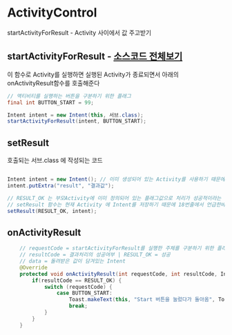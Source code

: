 # ActivityControl
startActivityForResult - Activity 사이에서 값 주고받기

## startActivityForResult - [소스코드 전체보기](https://github.com/javafa/3rd_ActivityControl/blob/master/app/src/main/java/com/veryworks/android/activitycontrol/MainActivity.java)

이 함수로 Activity를 실행하면 실행된 Activity가 종료되면서 아래의 onActivityResult함수를 호출해준다
```java
// 액티비티를 실행하는 버튼을 구분하기 위한 플래그
final int BUTTON_START = 99;

Intent intent = new Intent(this, 서브.class);
startActivityForResult(intent, BUTTON_START);
```

## setResult

호출되는 서브.class 에 작성되는 코드       
```java

Intent intent = new Intent(); // 이미 생성되어 있는 Activity를 사용하기 때문에 Context를 필요로하지 않는다.
intent.putExtra("result", "결과값");

// RESULT_OK 는 부모Activity에 이미 정의되어 있는 플래그값으로 처리가 성공적이라는 것을 의미한다
// setResult 함수는 현재 Activity 에 Intent를 저장하기 때문에 18번줄에서 언급한바와 같이 Context 를 따로 필요로 하지 않는다.
setResult(RESULT_OK, intent); 
```

## onActivityResult
```java
    // requestCode = startActivityForResult를 실행한 주체를 구분하기 위한 플래그
    // resultCode = 결과처리의 성공여부 | RESULT_OK = 성공
    // data = 돌려받은 값이 담겨있는 Intent
    @Override
    protected void onActivityResult(int requestCode, int resultCode, Intent data) {
        if(resultCode == RESULT_OK) {
            switch (requestCode) {
                case BUTTON_START:
                    Toast.makeText(this, "Start 버튼을 눌렀다가 돌아옴", Toast.LENGTH_SHORT).show();
                    break;
            }
        }
    }
```
